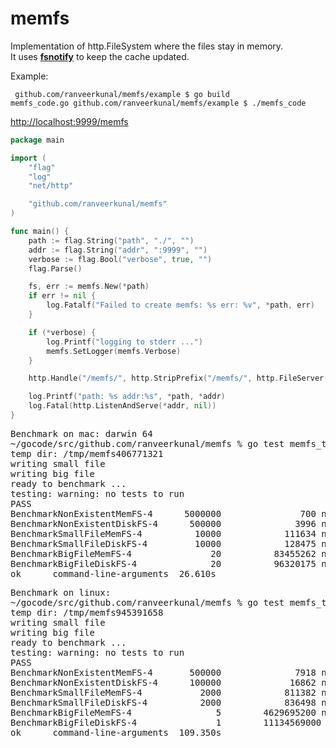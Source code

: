 memfs
=====

Implementation of http.FileSystem where the files stay in memory.<br>
It uses [<b>fsnotify</b>](https://github.com/howeyc/fsnotify) to keep the cache updated.

Example:
<code><pre>
github.com/ranveerkunal/memfs/example $ go build memfs_code.go
github.com/ranveerkunal/memfs/example $ ./memfs_code
</pre></code>

[http://localhost:9999/memfs](http://localhost:9999/memfs)

```go
package main

import (
	"flag"
	"log"
	"net/http"

	"github.com/ranveerkunal/memfs"
)

func main() {
	path := flag.String("path", "./", "")
	addr := flag.String("addr", ":9999", "")
	verbose := flag.Bool("verbose", true, "")
	flag.Parse()

	fs, err := memfs.New(*path)
	if err != nil {
		log.Fatalf("Failed to create memfs: %s err: %v", *path, err)
	}

	if (*verbose) {
		log.Printf("logging to stderr ...")
		memfs.SetLogger(memfs.Verbose)
	}

	http.Handle("/memfs/", http.StripPrefix("/memfs/", http.FileServer(fs)))

	log.Printf("path: %s addr:%s", *path, *addr)
	log.Fatal(http.ListenAndServe(*addr, nil))
}
```
<pre>
Benchmark on mac: darwin 64
~/gocode/src/github.com/ranveerkunal/memfs % go test memfs_test.go -bench=. -cpu=4 -parallel=4
temp dir: /tmp/memfs406771321
writing small file
writing big file
ready to benchmark ...
testing: warning: no tests to run
PASS
BenchmarkNonExistentMemFS-4      5000000               700 ns/op
BenchmarkNonExistentDiskFS-4      500000              3996 ns/op
BenchmarkSmallFileMemFS-4          10000            111634 ns/op
BenchmarkSmallFileDiskFS-4         10000            128475 ns/op
BenchmarkBigFileMemFS-4               20          83455262 ns/op
BenchmarkBigFileDiskFS-4              20          96320175 ns/op
ok      command-line-arguments  26.610s
</pre>

<pre>
Benchmark on linux:
~/gocode/src/github.com/ranveerkunal/memfs % go test memfs_test.go -bench=. -cpu=4 -parallel=4
temp dir: /tmp/memfs945391658
writing small file
writing big file
ready to benchmark ...
testing: warning: no tests to run
PASS
BenchmarkNonExistentMemFS-4       500000              7918 ns/op
BenchmarkNonExistentDiskFS-4      100000             16862 ns/op
BenchmarkSmallFileMemFS-4           2000            811382 ns/op
BenchmarkSmallFileDiskFS-4          2000            836498 ns/op
BenchmarkBigFileMemFS-4                5        4629695200 ns/op
BenchmarkBigFileDiskFS-4               1        11134569000 ns/op
ok      command-line-arguments  109.350s
</pre>
